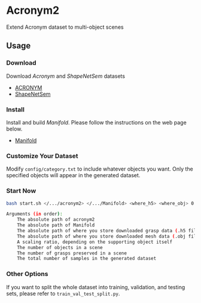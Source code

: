# Acronym2
Extend Acronym dataset to multi-object scenes

## Usage
### Download
Download *Acronym* and *ShapeNetSem* datasets
- [ACRONYM](https://drive.google.com/file/d/1zcPARTCQx2oeiKk7a-wdN_CN-RUVX56c/view)
- [ShapeNetSem](https://huggingface.co/datasets/ShapeNet/ShapeNetSem-archive/tree/main)
### Install
Install and build *Manifold*. Please follow the instructions on the web page below.
- [Manifold](https://github.com/hjwdzh/Manifold)
### Customize Your Dataset
Modify `config/category.txt` to include whatever objects you want. Only the specified objects will appear in the generated dataset.
### Start Now
```bash
bash start.sh </.../acronym2> </.../Manifold> <where_h5> <where_obj> 0.02 10 1000 2000

Arguments (in order):
    The absolute path of acronym2
    The absolute path of Manifold
    The absolute path of where you store downloaded grasp data (.h5 files)
    The absolute path of where you store downloaded mesh data (.obj files)
    A scaling ratio, depending on the supporting object itself
    The number of objects in a scene
    The number of grasps preserved in a scene
    The total number of samples in the generated dataset
```
### Other Options
If you want to split the whole dataset into training, validation, and testing sets, please refer to `train_val_test_split.py`.
